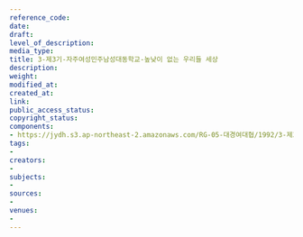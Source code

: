 ```yaml
---
reference_code: 
date: 
draft: 
level_of_description: 
media_type: 
title: 3-제3기-자주여성민주남성대동학교-높낮이 없는 우리들 세상
description: 
weight: 
modified_at: 
created_at: 
link: 
public_access_status: 
copyright_status: 
components:
- https://jydh.s3.ap-northeast-2.amazonaws.com/RG-05-대경여대협/1992/3-제3기-자주여성민주남성대동학교-높낮이+없는+우리들+세상.pdf
tags:
- 
creators:
- 
subjects:
- 
sources:
- 
venues:
- 
---
```

